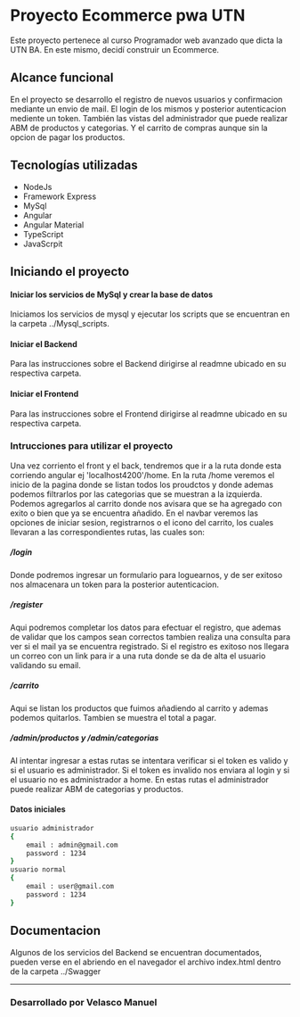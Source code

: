 # Proyecto Ecommerce pwa UTN
Este proyecto pertenece al curso Programador web avanzado que dicta la UTN BA. En este mismo, decidí construir un Ecommerce.
## Alcance funcional
En el proyecto se desarrollo el registro de nuevos usuarios y confirmacion mediante un envio de mail. El login de los mismos y posterior autenticacion mediente un token.
También las vistas del administrador que puede realizar ABM de productos y categorias.
Y el carrito de compras aunque sin la opcion de pagar los productos.
## Tecnologías utilizadas 
* NodeJs
* Framework Express
* MySql
* Angular
* Angular Material
* TypeScript
* JavaScrpit
## Iniciando el proyecto
#### Iniciar los servicios de MySql y crear la base de datos
Iniciamos los servicios de mysql y ejecutar los scripts que se encuentran en la carpeta ../Mysql_scripts.

#### Iniciar el Backend
Para las instrucciones sobre el Backend dirigirse al readmne ubicado en su respectiva carpeta.

#### Iniciar el Frontend
Para las instrucciones sobre el Frontend dirigirse al readmne ubicado en su respectiva carpeta.

### Intrucciones para utilizar el proyecto
Una vez corriento el front y el back, tendremos que ir a la ruta donde esta corriendo angular ej 'localhost4200'/home.
En la ruta /home veremos el inicio de la pagina donde se listan todos los proudctos y donde ademas podemos filtrarlos por las categorias que se muestran a la izquierda. Podemos agregarlos al carrito donde nos avisara que se ha agregado con exito o bien que ya se encuentra añadido.
En el navbar veremos las opciones de iniciar sesion, registrarnos o el icono del carrito, los cuales llevaran a las correspondientes rutas, las cuales son:
##### /login
Donde podremos ingresar un formulario para loguearnos, y de ser exitoso nos almacenara un token para la posterior autenticacion.
##### /register
Aqui podremos completar los datos para efectuar el registro, que ademas de validar que los campos sean correctos tambien realiza una consulta para ver si el mail ya se encuentra registrado.
Si el registro es exitoso nos llegara un correo con un link para ir a una ruta donde se da de alta el usuario validando su email.

##### /carrito
Aqui se listan los productos que fuimos añadiendo al carrito y ademas podemos quitarlos. Tambien se muestra el total a pagar.

##### /admin/productos y /admin/categorias
Al intentar ingresar a estas rutas se intentara verificar si el token es valido y si el usuario es administrador. Si el token es invalido nos enviara al login y si el usuario no es administrador a home.
En estas rutas el administrador puede realizar ABM de categorias y productos.

#### Datos iniciales

```sh
usuario administrador
{
    email : admin@gmail.com
    password : 1234
}
usuario normal
{
    email : user@gmail.com
    password : 1234
}
```



## Documentacion

Algunos de los servicios del Backend se encuentran documentados, pueden verse en el abriendo en el navegador el archivo index.html dentro de la carpeta ../Swagger

---

### Desarrollado por Velasco Manuel
